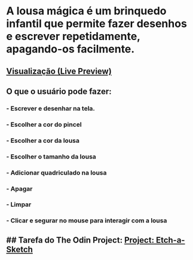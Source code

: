 # A lousa mágica é um brinquedo infantil que permite fazer desenhos e escrever repetidamente, apagando-os facilmente.

## [Visualização (Live Preview)](https://nascimentomatheus1.github.io/odin-lousa-magica/)

## O que o usuário pode fazer:

### - Escrever e desenhar na tela.

### - Escolher a cor do pincel

### - Escolher a cor da lousa

### - Escolher o tamanho da lousa

### - Adicionar quadriculado na lousa

### - Apagar

### - Limpar

### - Clicar e segurar no mouse para interagir com a lousa

## ## Tarefa do The Odin Project: [Project: Etch-a-Sketch](https://www.theodinproject.com/lessons/foundations-etch-a-sketch)
